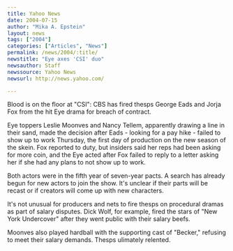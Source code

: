 ```yaml
---
title: Yahoo News
date: 2004-07-15
author: "Mika A. Epstein"
layout: news
tags: ["2004"]
categories: ["Articles", "News"]
permalink: /news/2004/:title/
newstitle: "Eye axes 'CSI' duo"
newsauthor: Staff
newssource: Yahoo News
newsurl: http://news.yahoo.com/

---
```


Blood is on the floor at "CSI": CBS has fired thesps George Eads and Jorja Fox from the hit Eye drama for breach of contract.

Eye toppers Leslie Moonves and Nancy Tellem, apparently drawing a line in their sand, made the decision after Eads - looking for a pay hike - failed to show up to work Thursday, the first day of production on the new season of the skein. Fox reported to duty, but insiders said her reps had been asking for more coin, and the Eye acted after Fox failed to reply to a letter asking her if she had any plans to not show up to work.

Both actors were in the fifth year of seven-year pacts. A search has already begun for new actors to join the show. It's unclear if their parts will be recast or if creators will come up with new characters.

It's not unusual for producers and nets to fire thesps on procedural dramas as part of salary disputes. Dick Wolf, for example, fired the stars of "New York Undercover" after they went public with their salary beefs.

Moonves also played hardball with the supporting cast of "Becker," refusing to meet their salary demands. Thesps ulimately relented.
